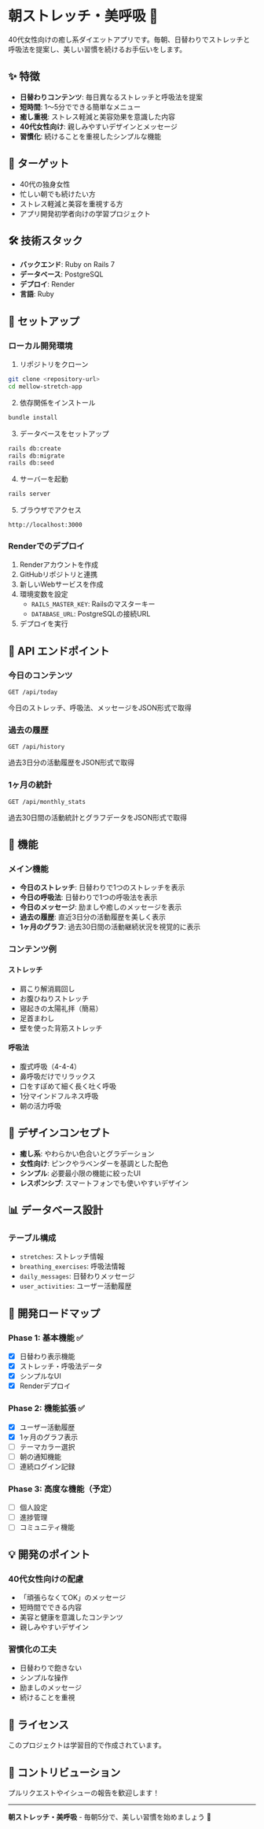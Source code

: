 # 朝ストレッチ・美呼吸 🌸

40代女性向けの癒し系ダイエットアプリです。毎朝、日替わりでストレッチと呼吸法を提案し、美しい習慣を続けるお手伝いをします。

## ✨ 特徴

- **日替わりコンテンツ**: 毎日異なるストレッチと呼吸法を提案
- **短時間**: 1〜5分でできる簡単なメニュー
- **癒し重視**: ストレス軽減と美容効果を意識した内容
- **40代女性向け**: 親しみやすいデザインとメッセージ
- **習慣化**: 続けることを重視したシンプルな機能

## 🎯 ターゲット

- 40代の独身女性
- 忙しい朝でも続けたい方
- ストレス軽減と美容を重視する方
- アプリ開発初学者向けの学習プロジェクト

## 🛠 技術スタック

- **バックエンド**: Ruby on Rails 7
- **データベース**: PostgreSQL
- **デプロイ**: Render
- **言語**: Ruby

## 🚀 セットアップ

### ローカル開発環境

1. リポジトリをクローン
```bash
git clone <repository-url>
cd mellow-stretch-app
```

2. 依存関係をインストール
```bash
bundle install
```

3. データベースをセットアップ
```bash
rails db:create
rails db:migrate
rails db:seed
```

4. サーバーを起動
```bash
rails server
```

5. ブラウザでアクセス
```
http://localhost:3000
```

### Renderでのデプロイ

1. Renderアカウントを作成
2. GitHubリポジトリと連携
3. 新しいWebサービスを作成
4. 環境変数を設定
   - `RAILS_MASTER_KEY`: Railsのマスターキー
   - `DATABASE_URL`: PostgreSQLの接続URL
5. デプロイを実行

## 🔌 API エンドポイント

### 今日のコンテンツ
```
GET /api/today
```
今日のストレッチ、呼吸法、メッセージをJSON形式で取得

### 過去の履歴
```
GET /api/history
```
過去3日分の活動履歴をJSON形式で取得

### 1ヶ月の統計
```
GET /api/monthly_stats
```
過去30日間の活動統計とグラフデータをJSON形式で取得

## 📱 機能

### メイン機能
- **今日のストレッチ**: 日替わりで1つのストレッチを表示
- **今日の呼吸法**: 日替わりで1つの呼吸法を表示
- **今日のメッセージ**: 励ましや癒しのメッセージを表示
- **過去の履歴**: 直近3日分の活動履歴を美しく表示
- **1ヶ月のグラフ**: 過去30日間の活動継続状況を視覚的に表示

### コンテンツ例

#### ストレッチ
- 肩こり解消肩回し
- お腹ひねりストレッチ
- 寝起きの太陽礼拝（簡易）
- 足首まわし
- 壁を使った背筋ストレッチ

#### 呼吸法
- 腹式呼吸（4-4-4）
- 鼻呼吸だけでリラックス
- 口をすぼめて細く長く吐く呼吸
- 1分マインドフルネス呼吸
- 朝の活力呼吸

## 🎨 デザインコンセプト

- **癒し系**: やわらかい色合いとグラデーション
- **女性向け**: ピンクやラベンダーを基調とした配色
- **シンプル**: 必要最小限の機能に絞ったUI
- **レスポンシブ**: スマートフォンでも使いやすいデザイン

## 📊 データベース設計

### テーブル構成
- `stretches`: ストレッチ情報
- `breathing_exercises`: 呼吸法情報
- `daily_messages`: 日替わりメッセージ
- `user_activities`: ユーザー活動履歴

## 🔄 開発ロードマップ

### Phase 1: 基本機能 ✅
- [x] 日替わり表示機能
- [x] ストレッチ・呼吸法データ
- [x] シンプルなUI
- [x] Renderデプロイ

### Phase 2: 機能拡張 ✅
- [x] ユーザー活動履歴
- [x] 1ヶ月のグラフ表示
- [ ] テーマカラー選択
- [ ] 朝の通知機能
- [ ] 連続ログイン記録

### Phase 3: 高度な機能（予定）
- [ ] 個人設定
- [ ] 進捗管理
- [ ] コミュニティ機能

## 💡 開発のポイント

### 40代女性向けの配慮
- 「頑張らなくてOK」のメッセージ
- 短時間でできる内容
- 美容と健康を意識したコンテンツ
- 親しみやすいデザイン

### 習慣化の工夫
- 日替わりで飽きない
- シンプルな操作
- 励ましのメッセージ
- 続けることを重視

## 📝 ライセンス

このプロジェクトは学習目的で作成されています。

## 🤝 コントリビューション

プルリクエストやイシューの報告を歓迎します！

---

**朝ストレッチ・美呼吸** - 毎朝5分で、美しい習慣を始めましょう 🌸
